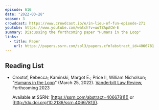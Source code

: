 ```yaml
---
episode: 616
date: "2022-03-28"
season: 3
crowdcast: https://www.crowdcast.io/e/in-lieu-of-fun-episode-271
youtube: https://www.youtube.com/watch?v=uoTZApACW-E
summary: Discussing the forthcoming paper "Humans in the Loop"
links:
  - title: Paper
    url: https://papers.ssrn.com/sol3/papers.cfm?abstract_id=4066781
---
```


## Reading List

- Crootof, Rebecca; Kaminski, Margot E.; Price II, William Nicholson;
  "[Humans in the Loop][paper]" (March 25, 2022). [Vanderbilt Law Review][vlr],
  Forthcoming 2023

  Available at SSRN: [https://ssrn.com/abstract=4066781]() or
  [http://dx.doi.org/10.2139/ssrn.4066781]().

[paper]: https://papers.ssrn.com/sol3/papers.cfm?abstract_id=4066781
[vlr]: https://www.vanderbiltlawreview.org/
